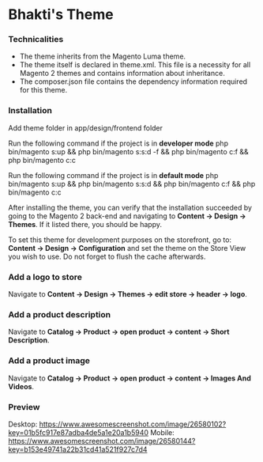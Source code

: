 # Bhakti's Theme

### Technicalities

* The theme inherits from the Magento Luma theme.
* The theme itself is declared in theme.xml. This file is a necessity for all Magento 2 themes and contains information about inheritance.
* The composer.json file contains the dependency information required for this theme.

### Installation

Add theme folder in app/design/frontend folder

Run the following command if the project is in **developer mode**
php bin/magento s:up && php bin/magento s:s:d -f && php bin/magento c:f && php bin/magento c:c

Run the following command if the project is in **default mode**
php bin/magento s:up && php bin/magento s:s:d && php bin/magento c:f && php bin/magento c:c

After installing the theme, you can verify that the installation succeeded by going to the Magento 2 back-end and navigating to **Content -> Design -> Themes**. If it listed there, you should be happy.

To set this theme for development purposes on the storefront, go to: **Content -> Design -> Configuration** and set the theme on the Store View you wish to use. Do not forget to flush the cache afterwards.

### Add a logo to store
Navigate to **Content -> Design -> Themes -> edit store -> header -> logo**.

### Add a product description 
Navigate to **Catalog -> Product -> open product -> content ->  Short Description**.

### Add a product image
Navigate to **Catalog -> Product -> open product -> content ->  Images And Videos**.
### Preview
Desktop: https://www.awesomescreenshot.com/image/26580102?key=01b5fc917e87adba4de5a1e20a1b5940
Mobile: https://www.awesomescreenshot.com/image/26580144?key=b153e49741a22b31cd41a521f927c7d4
```

